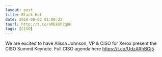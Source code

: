 ```yaml
---
layout: post
title: Black Hat
date: 2018-08-02 01:00:22
tourl: http://t.co/aMEkUhZgUH
tags: [CISO]
---
```

We are excited to have Alissa Johnson, VP &amp; CISO for Xerox present the CISO Summit Keynote. Full CISO agenda here https://t.co/UdzARhBGj5